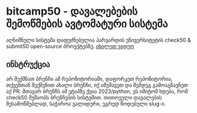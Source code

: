 # bitcamp50 - დავალებების შემოწმების ავტომატური სისტემა

აღნიშნული სისტემა დაფუძნებულია ჰარვარდის უნივერსიტეტის check50 & submit50 open-source პროექტებზე. [იხილეთ ვიდეო](https://www.youtube.com/watch?v=ipr-DgLhnTU)

## ინსტრუქცია

არ შექმნათ ბრენჩი ამ რეპოზიტორიაში, დაფორკეთ რეპოზიტორია, თქვენთან შექმენით ახალი ბრენჩი, იქ იმუშავეთ და შემდეგ გამოაგზავნეთ აქ PR.
მთავარ ბრენჩს ამ ეტაპზე ქვია 2023/python, ეს იმიტომ ხდება, რომ check50 მუშაობს ბრენჩების სისტემით. თითოეული დავალების შესამოწმებლად, საჭიროა ვალიდური, ეგრედ წოდებული slug-ი.
